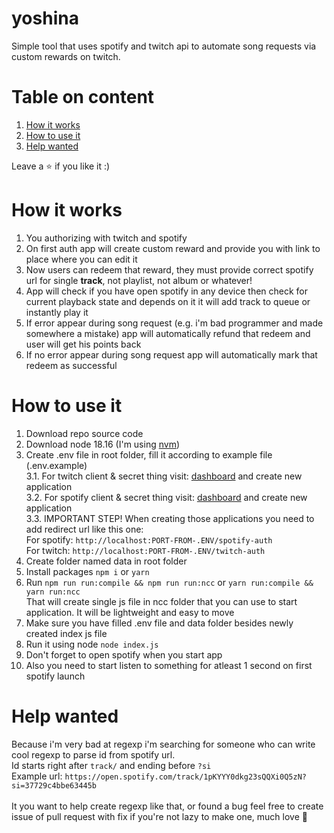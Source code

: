 # yoshina

Simple tool that uses spotify and twitch api to automate song requests via custom rewards on twitch.

# Table on content

1. [How it works](#how-it-works)
2. [How to use it](#how-to-use-it)
3. [Help wanted](#help-wanted)

Leave a ⭐ if you like it :)

# How it works

1. You authorizing with twitch and spotify
2. On first auth app will create custom reward and provide you with link to place where you can edit it
3. Now users can redeem that reward, they must provide correct spotify url for single **track**, not playlist, not album or whatever!
4. App will check if you have open spotify in any device then check for current playback state and depends on it it will add track to queue or instantly play it
5. If error appear during song request (e.g. i'm bad programmer and made somewhere a mistake) app will automatically refund that redeem and user will get his points back
6. If no error appear during song request app will automatically mark that redeem as successful

# How to use it

1. Download repo source code
2. Download node 18.16 (I'm using [nvm](https://github.com/nvm-sh/nvm))
3. Create .env file in root folder, fill it according to example file (.env.example)<br />
3.1. For twitch client & secret thing visit: [dashboard](https://dev.twitch.tv/console/apps) and create new application<br />
3.2. For spotify client & secret thing visit: [dashboard](https://developer.spotify.com/dashboard) and create new application<br />
3.3. IMPORTANT STEP! When creating those applications you need to add redirect url like this one:<br />
  For spotify: `http://localhost:PORT-FROM-.ENV/spotify-auth`<br />
  For twitch: `http://localhost:PORT-FROM-.ENV/twitch-auth`
4. Create folder named data in root folder
5. Install packages `npm i` or `yarn`
6. Run `npm run run:compile && npm run run:ncc` or `yarn run:compile && yarn run:ncc`<br />
That will create single js file in ncc folder that you can use to start application. It will be lightweight and easy to move
7. Make sure you have filled .env file and data folder besides newly created index js file
8. Run it using node `node index.js`
9. Don't forget to open spotify when you start app
10. Also you need to start listen to something for atleast 1 second on first spotify launch 

# Help wanted

Because i'm very bad at regexp i'm searching for someone who can write cool regexp to parse id from spotify url.<br />
Id starts right after `track/` and ending before `?si`<br />
Example url: `https://open.spotify.com/track/1pKYYY0dkg23sQQXi0Q5zN?si=37729c4bbe63445b`<br /><br />
It you want to help create regexp like that, or found a bug feel free to create issue of pull request with fix if you're not lazy to make one, much love 💌

